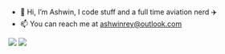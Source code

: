 - 👋 Hi, I’m Ashwin, I code stuff and a full time aviation nerd ✈️
- 📫 You can reach me at ashwinrey@outlook.com

![](https://komarev.com/ghpvc/?username=ash2148)
![](https://badgen.net/twitter/follow/ashwinreyy?icon=twitter)
